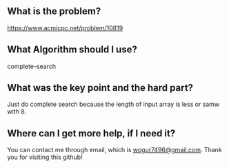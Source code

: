 ## What is the problem?

<https://www.acmicpc.net/problem/10819>

## What Algorithm should I use?

complete-search

## What was the key point and the hard part?

Just do complete search because the length of input array is less or samw with 8.

## Where can I get more help, if I need it?

You can contact me through email, which is wogur7496@gmail.com.
Thank you for visiting this github!

